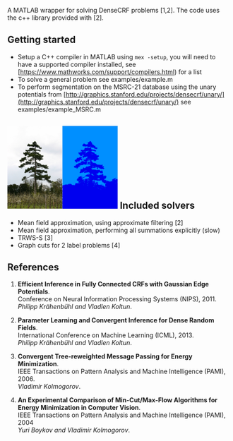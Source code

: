 A MATLAB wrapper for solving DenseCRF problems [1,2]. 
The code uses the c++ library provided with [2].

Getting started
---
* Setup a C++ compiler in MATLAB using `mex -setup`, you will need to have a supported compiler installed, see [https://www.mathworks.com/support/compilers.html) for a list
* To solve a general problem see examples/example.m
* To perform segmentation on the MSRC-21 database using the unary potentials from [http://graphics.stanford.edu/projects/densecrf/unary/](http://graphics.stanford.edu/projects/densecrf/unary/) see examples/example_MSRC.m

![Image and result](screenshot/screenshot.png)
Included solvers
--
* Mean field approximation, using approximate filtering [2]
* Mean field approximation, performing all summations explicitly (slow)
* TRWS-S [3]
* Graph cuts for 2 label problems [4]


References
-----
1. __Efficient Inference in Fully Connected CRFs with Gaussian Edge Potentials__. <br />
Conference on Neural Information Processing Systems (NIPS), 2011. <br />
_Philipp Krähenbühl and Vladlen Koltun_.

2. __Parameter Learning and Convergent Inference for Dense Random Fields__. <br />
International Conference on Machine Learning (ICML), 2013. <br />
_Philipp Krähenbühl and Vladlen Koltun_.

3. __Convergent Tree-reweighted Message Passing for Energy Minimization__. <br />
IEEE Transactions on Pattern Analysis and Machine Intelligence (PAMI), 2006. <br />
_Vladimir Kolmogorov_.

4. __An Experimental Comparison of Min-Cut/Max-Flow Algorithms for Energy Minimization in Computer Vision__. <br />
IEEE Transactions on Pattern Analysis and Machine Intelligence (PAMI), 2004 <br />
_Yuri Boykov and Vladimir Kolmogorov_.
